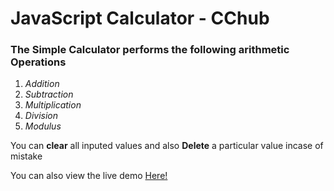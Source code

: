 # JavaScript Calculator - CChub 

### The Simple Calculator performs the following arithmetic Operations 

1. *Addition*
1. *Subtraction*
1. *Multiplication*
1. *Division*
1. *Modulus*

You can **clear** all inputed values and also **Delete** a particular value incase of mistake

You can also view the live demo [Here!](google.com)
